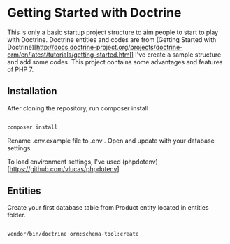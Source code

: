 # Getting Started with Doctrine

This is only a basic startup project structure to aim people to start to play with Doctrine. Doctrine entities and codes are from (Getting Started with Doctrine)[http://docs.doctrine-project.org/projects/doctrine-orm/en/latest/tutorials/getting-started.html]
I've create a sample structure and add some codes. This project contains some advantages and features of PHP 7.


## Installation
After cloning the repository, run composer install

```bash

composer install

```

Rename .env.example file to .env . Open and update with your database settings.

To load environment settings, I've used (phpdotenv)[https://github.com/vlucas/phpdotenv]


## Entities
Create your first database table from Product entity located in entities folder.


```bash

vendor/bin/doctrine orm:schema-tool:create

```
